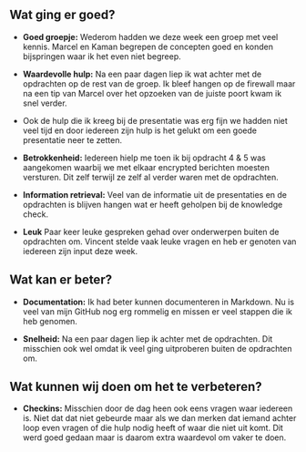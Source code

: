 ## **Wat ging er goed?**

- **Goed groepje:** Wederom hadden we deze week een groep met veel kennis. Marcel en Kaman begrepen de concepten goed en konden bijspringen waar ik het even niet begreep.

- **Waardevolle hulp:** Na een paar dagen liep ik wat achter met de opdrachten op de rest van de groep. Ik bleef hangen op de firewall maar na een tip van Marcel over het opzoeken van de juiste poort kwam ik snel verder.
- Ook de hulp die ik kreeg bij de presentatie was erg fijn we hadden niet veel tijd en door iedereen zijn hulp is het gelukt om een goede presentatie neer te zetten.

- **Betrokkenheid:** Iedereen hielp me toen ik bij opdracht 4 & 5 was aangekomen waarbij we met elkaar encrypted berichten moesten versturen. Dit zelf terwijl ze zelf al verder waren met de opdrachten.

- **Information retrieval:** Veel van de informatie uit de presentaties en de opdrachten is blijven hangen wat er heeft geholpen bij de knowledge check.

- **Leuk** Paar keer leuke gespreken gehad over onderwerpen buiten de opdrachten om. Vincent stelde vaak leuke vragen en heb er genoten van iedereen zijn input deze week.

## **Wat kan er beter?**

- **Documentation:** Ik had beter kunnen documenteren in Markdown. Nu is veel van mijn GitHub nog erg rommelig en missen er veel stappen die ik heb genomen.

- **Snelheid:** Na een paar dagen liep ik achter met de opdrachten. Dit misschien ook wel omdat ik veel ging uitproberen buiten de opdrachten om.


## **Wat kunnen wij doen om het te verbeteren?**

- **Checkins:** Misschien door de dag heen ook eens vragen waar iedereen is. Niet dat dat niet gebeurde maar als we dan merken dat iemand achter loop even vragen of die hulp nodig heeft of waar die niet uit komt.  Dit werd goed gedaan maar is daarom extra waardevol om vaker te doen.
